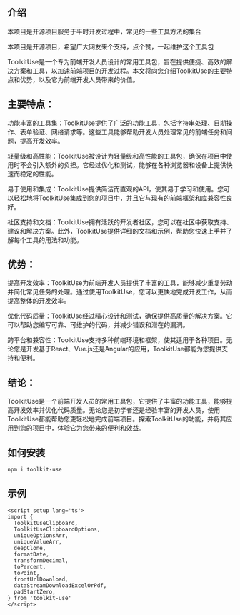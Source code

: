 ## 介绍
本项目是开源项目服务于平时开发过程中，常见的一些工具方法的集合

本项目是开源项目，希望广大网友来个支持，点个赞，一起维护这个工具包

ToolkitUse是一个专为前端开发人员设计的常用工具包，旨在提供便捷、高效的解决方案和工具，以加速前端项目的开发过程。本文将向您介绍ToolkitUse的主要特点和优势，以及它为前端开发人员带来的价值。

## 主要特点：

功能丰富的工具集：ToolkitUse提供了广泛的功能工具，包括字符串处理、日期操作、表单验证、网络请求等。这些工具能够帮助开发人员处理常见的前端任务和问题，提高开发效率。

轻量级和高性能：ToolkitUse被设计为轻量级和高性能的工具包，确保在项目中使用时不会引入额外的负担。它经过优化和测试，能够在各种浏览器和设备上提供快速而稳定的性能。

易于使用和集成：ToolkitUse提供简洁而直观的API，使其易于学习和使用。您可以轻松地将ToolkitUse集成到您的项目中，并且它与现有的前端框架和库兼容性良好。

社区支持和文档：ToolkitUse拥有活跃的开发者社区，您可以在社区中获取支持、建议和解决方案。此外，ToolkitUse提供详细的文档和示例，帮助您快速上手并了解每个工具的用法和功能。

## 优势：

提高开发效率：ToolkitUse为前端开发人员提供了丰富的工具，能够减少重复劳动并简化常见任务的处理。通过使用ToolkitUse，您可以更快地完成开发工作，从而提高整体的开发效率。

优化代码质量：ToolkitUse经过精心设计和测试，确保提供高质量的解决方案。它可以帮助您编写可靠、可维护的代码，并减少错误和潜在的漏洞。

跨平台和兼容性：ToolkitUse支持多种前端环境和框架，使其适用于各种项目。无论您是开发基于React、Vue.js还是Angular的应用，ToolkitUse都能为您提供支持和便利。

## 结论：
ToolkitUse是一个前端开发人员的常用工具包，它提供了丰富的功能工具，能够提高开发效率并优化代码质量。无论您是初学者还是经验丰富的开发人员，使用ToolkitUse都能帮助您更轻松地完成前端项目。探索ToolkitUse的功能，并将其应用到您的项目中，体验它为您带来的便利和效益。

## 如何安装

```bash
npm i toolkit-use
```


## 示例
```vue
<script setup lang='ts'>
import { 
  ToolkitUseClipboard, 
  ToolkitUseClipboardOptions,
  uniqueOptionsArr,
  uniqueValueArr,
  deepClone,
  formatDate,
  transformDecimal,
  toPercent,
  toPoint,
  frontUrlDownload,
  dataStreamDownloadExcelOrPdf,
  padStartZero,
} from 'toolkit-use'
</script>
```